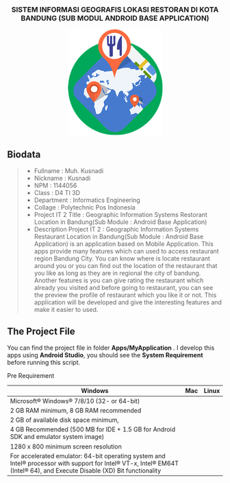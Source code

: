 <h3 align="center">
SISTEM INFORMASI GEOGRAFIS LOKASI RESTORAN DI KOTA BANDUNG (SUB MODUL ANDROID BASE APPLICATION)
</h3>

<p align="center">
  <img src="https://github.com/ProposalProyekIT2/SISTEM-INFORMASI-GEOGRAFIS-LOKASI-RESTORAN-DI-KOTA-BANDUNG-SUB-MODUL-ANDROID-BASE-APPLICATION-/blob/master/img/IconApps2.png">
</p>

Biodata
-------

> - Fullname 				 : Muh. Kusnadi
> - Nickname 				 : Kusnadi
> - NPM		 				 : 1144056
> - Class	 				 : D4 TI 3D
> - Department  			 : Informatics Engineering
> - Collage					 : Polytechnic Pos Indonesia
> - Project IT 2 Title  	 : Geographic Information Systems Restorant Location in Bandung(Sub Module : Android Base Application)
> - Description Project IT 2 : Geographic Information Systems Restaurant Location in Bandung(Sub Module : Android Base Application) is an application based on Mobile Application. This apps provide many features which can used to access restaurant region Bandung City. You can know where is locate restaurant around you or you can find out the location of the restaurant that you like as long as they are in regional the city of bandung. Another features is you can give rating the restaurant which already you visited and before going to restaurant, you can see the preview the profile of restaurant which you like it or not. This application will be developed and give the interesting features and make it easier to used.

The Project File
----------------

You can find the project file in folder **Apps/MyApplication** . I develop this apps using **Android Studio**, you should see the **System Requirement** before running this script.

Pre Requirement

| Windows  | Mac  | Linux |
|----------|------|-------|
|  Microsoft® Windows® 7/8/10 (32- or 64-bit) |   |   |
|  2 GB RAM minimum, 8 GB RAM recommended |   |   |
|  2 GB of available disk space minimum, 
4 GB Recommended (500 MB for IDE + 1.5 GB for Android SDK and emulator system image) |   |   |
| 1280 x 800 minimum screen resolution  |   |   |
|  For accelerated emulator: 64-bit operating system and Intel® processor with support for Intel® VT-x, Intel® EM64T (Intel® 64), and Execute Disable (XD) Bit functionality |   |   |